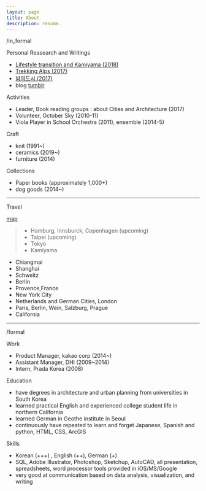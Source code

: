```yaml
---
layout: page
title: About
description: resume.
---
```



/in_formal

Personal Reasearch and Writings
* [Lifestyle transition and Kamiyama (2018)]()
* [Trekking Alps (2017)]()
* [밤의도시 (2017)]()
* blog [tumblr](https://placenesss.tumblr.com/)


Activities
* Leader, Book reading groups : about Cities and Architecture (2017)
* Volunteer, October Sky (2010-11)
* Viola Player in School Orchestra (2011), ensemble (2014-5)


Craft
* knit (1991~)
* ceramics (2019~)
* furniture (2014)


Collections
* Paper books (approximately 1,000+)
* dog goods (2014~) 



-----------------------------
Travel


[map]()
> * Hamburg, Innsburck, Copenhagen (upcoming)
> * Taipei (upcoming)
> * Tokyo
> * Kamiyama
- Chiangmai
- Shanghai
- Schweitz
- Berlin
- Provence,France
- New York City
- Netherlands and German Cities, London
- Paris, Berlin, Wein, Salzburg, Prague
- California

-----------------------------
/formal

Work
* Product Manager, kakao corp (2014~)
* Assistant Manager, DHI (2009~2014)
* Intern, Prada Korea (2008)

Education
* have degrees in architecture and urban planning from universities in South Korea
* learned practical English and experienced college student life in northern California
* learned German in Geothe institute in Seoul
* continuously have repeated to learn and forget Japanese, Spanish and python, HTML, CSS, ArcGIS

Skills
* Korean (+++) , English (++), German (+)
* SQL, Adobe Illustrator, Photoshop, Sketchup, AutoCAD, all presentation, spreadsheets, word processor tools provided in iOS/MS/Google
* very good at communication based on data analysis, visualization, and writing
